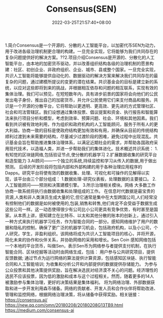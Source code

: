 ﻿---
weight: 
title: "Consensus(SEN)"
description: "Consensus是一个开源的、分散的人工智能平台，以加密代币SEN为动力，用于改进各级治理机制更合理的构建"
date: 2022-03-25T21:57:40+08:00
lastmod: 2022-03-25T16:45:40+08:00
draft: false
authors: ["Metabd"]
featuredImage: "consensussen.webp"
link: ""
tags: ["数字代币","Consensus(SEN)"]
categories: ["navigation"]
navigation: ["数字代币"]
lightgallery: true
toc: true
pinned: false
recommend: false
recommend1: false
---
1.简介Consensus是一个开源的、分散的人工智能平台，以加密代币SEN为动力，用于改进各级治理机制更合理的构建。一旦完全实现，它将能够为我们共同存在的复杂问题提供好的解决方案。??2.项目介绍Consensus是开源的、分散化的人工智能平台，由本地的加密货币驱动，并以改善组织结构各级的治理机制的愿景构建：社区、初创企业、非政府组织、企业、城市、县或整个国家。一旦完全实现，共识人工智能将能够提供自动化的、数据驱动的解决方案来解决我们共同存在的最复杂的问题，通过建模所提议的变更的潜在结果。共识基金会的目标是建立新的系统，以应对这些即将到来的挑战，并根据相互依存和问题的相互联系，实现有效的集体治理。我们可以预见，在短短数年内，具有进步前景的国家将会向他们的公民发出电子身份，推出自己的加密货币，并允许公民使用它们来支付商品和服务。共识是一个开源的分散平台，它将帮助以更透明、更高效、更先进的方式管理社区、社会和司法管辖区。我们设想通过集体投票、倡议提案和资金、执行报告和智能算法来执行项目分析和模型，考虑到效率、预算问题、社会、环境和其他因素。我们看到共识被有效地利用，作为组织和政府机构的人工智能顾问，服务于所有人的更大利益。协商一致的目标是使政府结构更加有效和有用，并确保从目前的传统结构顺利过渡到未来需要的结构，尽量减少过渡阶段的困难，避免过程中出现混乱。共识基金会旨在帮助推进集体治理体系，以满足近期社会的需求，并帮助各国政府采用现代技术，以造福人类，并进一步帮助我们的集体进化。技术概述共识系统：
1.有知觉的区块链网络,包括验证节点,使分散的机器学习
2.扩展数据收集的研究平台和造型能力
3.AI顾问——一个独立的系统,持续监控和学习从传入的数据,用于做出预测。
后续的开发阶段将包括内部和外部构建的用于各种治理应用程序的Dapps。研究平台将使有效的数据收集、处理、可视化和可操作的见解得以实现，该平台由三个部分组成：
1.数据处理-研究仪表板，处理数据的主要接口。
2.人工智能顾问——预测和决策建模引擎。
3.所示治理相关模块。网络
大多数工作协商一致系统将执行由数据收集和处理组成的工作。
在信息时代数据是最宝贵的资源,人类和非人类演员生成大量的它,但它通常是集中在大型跨国公司,人们经常没有控制他们的数据是如何被使用的,包装,销售和转售,他们肯定不会受益于数据生成这些公司一样。这一动态使得很少有公司比小公司更具有竞争优势，有时甚至是国家。从本质上讲，感知建立在比特币、以太和其他分散的账本的创新上，通过引入一种方式来执行机器学习任务，作为智能合同的一部分。感知网络维护了用户的数据和隐私的控制，确保了更广泛的机器学习机会，包括政府机构，以及小公司，个人研究，学生，非盈利组织。该网络将成为共识人工智能项目的核心，并将开源，简化未来的协作和伙伴关系，并协助网络的采用和增长。Sen Coin
感知网络包括一个本地的平台货币，叫做Sen，表示Sen币为网络参与者提供支付机制，在执行智能合同、区块挖掘等活动时由网络生成，包括：
用户参与公共研究项目，提供反馈数据;
通过节点为运行网络的算法提供计算资源，包括感知区块链、执行智能合同和人工智能培训;
为收集和分析公开和内部提供的数据提供存储能力。
为参与公众投票和其他决策提供奖励，旨在解决选民对经济漠不关心的问题。经济理性的选民不应该投票，因为低的激励和成本与这个过程相关。然而，随着更多的14人被激励参与集体治理，更好的决策结果是集体福利。
将为网络治理、外部数据获取和进一步开发利用森币储备。网络的贡献者、开发人员和合作伙伴将帮助改进、管理和监控网络，根据网络治理决策，将从储备中获得奖励。相关链接：
https://consensus.ai/
https://new.qq.com/omn/20180208/20180208G13TB9.html
https://medium.com/consensus-ai
